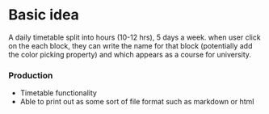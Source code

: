 # Basic idea

A daily timetable split into hours (10-12 hrs), 5 days a week. when user click on the each block, they can write the name for that block (potentially add the color picking property) and which appears as a course for university.

### Production

- Timetable functionality
- Able to print out as some sort of file format such as markdown or html
